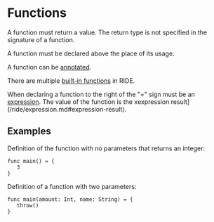 # Functions

A function must return a value. The return type is not specified in the signature of a function.

A function must be declared above the place of its usage.

A function can be [annotated](/ride/annotations.md).

There are multiple [built-in functions](/ride/built-in-functions/built-in-functions.md) in RIDE.

When declaring a function to the right of the "=" sign must be an [expression](/ride/expression.md). The value of the function is the хexpression result](/ride/expression.md#expression-result).

## Examples

Definition of the function with no parameters that returns an integer:

``` ride
func main() = {
   3
}
```

Definition of a function with two parameters:

``` ride
func main(amount: Int, name: String) = {
   throw()
}
```
